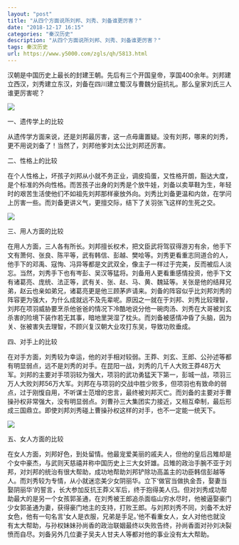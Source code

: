```yaml
---
layout: "post"
title: "从四个方面说所刘邦、刘秀、刘备谁更厉害？"
date: "2018-12-17 16:15"
categories: "秦汉历史"
description: "从四个方面说所刘邦、刘秀、刘备谁更厉害？"
tags: 秦汉历史
url: https://www.y5000.com/zgls/qh/5813.html
---
```






汉朝是中国历史上最长的封建王朝。先后有三个开国皇帝，享国400余年。刘邦建立西汉，刘秀建立东汉，刘备在四川建立蜀汉与曹魏分庭抗礼。那么皇家刘氏三人谁更厉害呢？

![](https://img.y5000.com/uploads/allimg/161124/8-161124134T9156.jpg)

一、遗传学上的比较

从遗传学方面来说，还是刘邦最厉害，这一点毋庸置疑。没有刘邦，哪来的刘秀，更不用说刘备了！当然了，刘邦他爹刘太公比刘邦还厉害。

二、性格上的比较

在个人性格上，坏孩子刘邦从小就不务正业，调皮捣蛋，又性格开朗，豁达大度，是个标准的外向性格。而苦孩子出身的刘秀是个放牛娃，刘备以卖草鞋为生，年轻时的艰苦生活使他们不如祖先刘邦那样豪放外向。刘秀比刘备更温和内敛，在学问上厉害一些。而刘备更讲义气，更擅交际，结下了关羽张飞这样的生死之交。

![](https://img.y5000.com/uploads/allimg/161124/8-161124134UOI.jpg)

三、用人方面的比较

在用人方面，三人各有所长。刘邦擅长权术，把文臣武将驾驭得游刃有余，他手下文有萧何、张良、陈平等，武有韩信、彭越、樊哙等。刘秀更看重志同道合的人，他手下的邓禹、寇恂、冯异等都是文武双全，像主子一样过于完美，反而被后人淡忘。当然，刘秀手下也有岑彭、吴汉等猛将。刘备用人更看重感情投资，他手下文有诸葛亮、庞统、法正等，武有关、张、赵、马、黄、魏延等。关张是他的结拜兄弟，赵云也亲如弟兄，诸葛亮更是他三顾茅庐请来。刘备的阵容似乎比刘邦刘秀的阵容更为强大，为什么成就远不及先辈呢。原因之一就在于刘邦、刘秀比较理智，刘邦在项羽威胁要烹杀他爸爸的情况下冷酷地说分他一碗肉汤、刘秀在大哥被刘玄杀害的险境下装作若无其事，暗地里哭湿了枕头。而刘备被感情冲昏了头脑，因为关、张被害失去理智，不顾兴复汉朝大业攻打东吴，导致功败垂成。

四、对手上的比较

在对手方面，刘秀较为幸运，他的对手相对较弱。王莽、刘玄、王郎、公孙述等都有明显弱点，远不是刘秀的对手。在昆阳一战，刘秀的几千人大败王莽48万大军。刘邦的主要对手项羽较为强大，项羽的武功勇猛天下第一，彭城一战，项羽三万人大败刘邦56万大军。刘邦在与项羽的交战中胜少败多，但项羽也有致命的弱点，过于刚愎自用，不听谋士范增的忠言，最终被刘邦灭亡。而刘备的主要对手曹操孙权非常强大，没有明显弱点。刘曹孙三大集团实力接近，又相互牵制，最后形成三国鼎立。即使刘邦刘秀碰上曹操孙权这样的对手，也不一定能一统天下。

![](https://img.y5000.com/uploads/allimg/161124/8-161124134Z5401.jpg)

五、女人方面的比较

在女人方面，刘邦好色，到处留情。他最宠爱美丽的戚夫人，但他的皇后吕雉却是个女中豪杰，与武则天慈禧并称中国历史上三大女奸雄。吕雉的政治手腕不亚于刘邦，对刘邦的统治有很大帮助，成功地帮助刘邦铲除功高盖主的功臣韩信彭越等人。而刘秀较为专情，从小就迷恋美少女阴丽华。立下‘做官当做执金吾，娶妻当娶阴丽华’的誓言，长大参加反抗王莽义军后，终于抱得美人归。但对刘秀成功帮助最大的是另一个女孩郭圣通，在刘秀被王郎追杀面临山穷水尽时，他被逼娶豪门少女郭圣通为妻，获得豪门地主的支持，打败王郎。与刘邦刘秀不同，刘备不太好女色，他有一句名言‘女人是衣服，兄弟是手足。’他不看重女人，女人对他也就没有太大帮助，与孙权妹妹孙尚香的政治联姻最终以失败告终，孙尚香面对孙刘决裂愤而自尽。刘备另外几位妻子吴夫人甘夫人等都对他的事业没有太大帮助。
